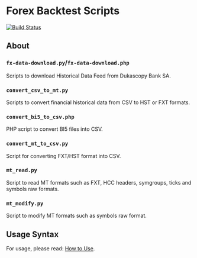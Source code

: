 # Forex Backtest Scripts

[![Build Status][build-status-img]][build-status-link]

## About

### `fx-data-download.py`/`fx-data-download.php`

Scripts to download Historical Data Feed from Dukascopy Bank SA.

### `convert_csv_to_mt.py`

Scripts to convert financial historical data from CSV to HST or FXT formats.

### `convert_bi5_to_csv.php`

PHP script to convert BI5 files into CSV.

### `convert_mt_to_csv.py`

Script for converting FXT/HST format into CSV.

### `mt_read.py`

Script to read MT formats such as FXT, HCC headers, symgroups, ticks and symbols raw formats.

### `mt_modify.py`

Script to modify MT formats such as symbols raw format.

## Usage Syntax

For usage, please read: [How to Use][wiki-usage].

<!-- Named links -->

[wiki-usage]: https://github.com/FX31337/FX-BT-Scripts/wiki/How-to-Use
[build-status-link]: https://travis-ci.org/FX31337/FX-BT-Scripts
[build-status-img]: https://api.travis-ci.org/FX31337/FX-BT-Scripts.svg?branch=master
